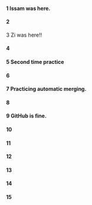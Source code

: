 #### 1 Issam was here.
#### 2
3 Zi was here!!
#### 4
#### 5 Second time practice
#### 6
#### 7 Practicing automatic merging. 
#### 8
#### 9 GitHub is fine.
#### 10
#### 11
#### 12
#### 13
#### 14
#### 15